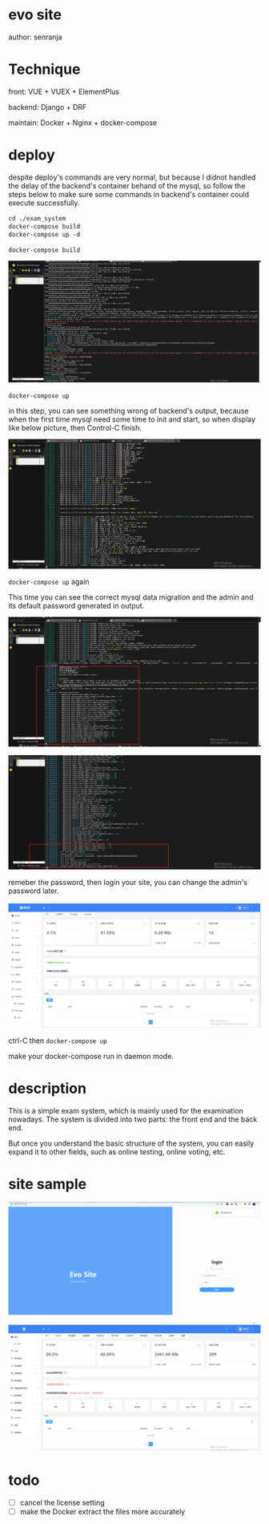
# evo site

author: senranja

# Technique

front: VUE + VUEX + ElementPlus

backend: Django + DRF

maintain: Docker + Nginx + docker-compose

# deploy

despite deploy's commands are very normal, but because I didnot handled the delay of the backend's container behand of the mysql, so follow the steps below to make sure some commands in backend's container could execute successfully.

```shell
cd ./exam_system
docker-compose build
docker-compose up -d
```

`docker-compose build`

![](img/2024-03-26-12-55-52.png)

`docker-compose up`

in this step, you can see something wrong of backend's output, because when the first time mysql need some time to init and start, so when display like below picture, then  Control-C finish.

![](img/2024-03-26-12-56-20.png)

`docker-compose up` again

This time you can see the correct mysql data migration and the admin and its default password generated in output.

![](img/2024-03-26-12-57-00.png)

![](img/2024-03-26-12-57-15.png)

remeber the password, then login your site, you can change the admin's password later.

![](img/2024-03-26-12-58-08.png)

ctrl-C  then `docker-compose up`

make your docker-compose run in daemon mode.

# description

This is a simple exam system, which is mainly used for the examination nowadays. The system is divided into two parts: the front end and the back end. 

But once you understand the basic structure of the system, you can easily expand it to other fields, such as online testing, online voting, etc.

# site sample

![](img/2024-03-25-18-14-47.png)

![](img/2024-03-25-18-16-00.png)


# todo

- [ ] cancel the license setting
- [ ] make the Docker extract the files more accurately